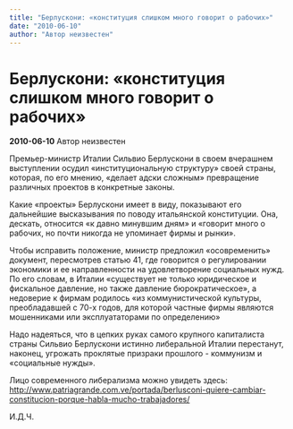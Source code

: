 ```yaml
---
title: "Берлускони: «конституция слишком много говорит о рабочих»"
date: "2010-06-10"
author: "Автор неизвестен"
---
```


# Берлускони: «конституция слишком много говорит о рабочих»

**2010-06-10** Автор неизвестен

Премьер-министр Италии Сильвио Берлускони в своем вчерашнем выступлении осудил «институциональную структуру» своей страны, которая, по его мнению, «делает адски сложным» превращение различных проектов в конкретные законы.

Какие «проекты» Берлускони имеет в виду, показывают его дальнейшие высказывания по поводу итальянской конституции. Она, дескать, относится «к давно минувшим дням» и «говорит много о рабочих, но почти никогда не упоминает фирмы и рынки».

Чтобы исправить положение, министр предложил «осовременить» документ, пересмотрев статью 41, где говорится о регулировании экономики и ее направленности на удовлетворение социальных нужд. По его словам, в Италии «существует не только юридическое и фискальное давление, но также давление бюрократическое», а недоверие к фирмам родилось «из коммунистической культуры, преобладавшей с 70-х годов, для которой частные фирмы являются мошенниками или эксплуататорами по определению»

Надо надеяться, что в цепких руках самого крупного капиталиста страны Сильвио Берлускони истинно либеральной Италии перестанут, наконец, угрожать проклятые призраки прошлого - коммунизм и «социальные нужды».

Лицо современного либерализма можно увидеть здесь: http://www.patriagrande.com.ve/portada/berlusconi-quiere-cambiar-constitucion-porque-habla-mucho-trabajadores/

И.Д.Ч.